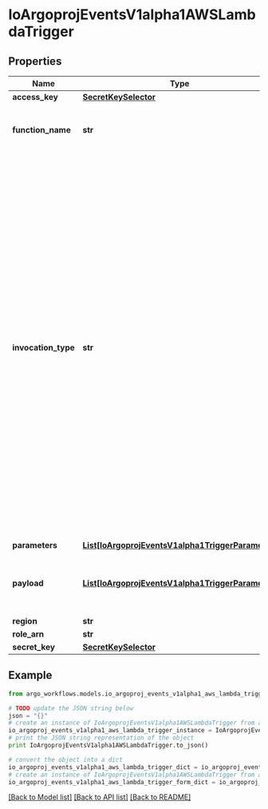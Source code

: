# IoArgoprojEventsV1alpha1AWSLambdaTrigger


## Properties

Name | Type | Description | Notes
------------ | ------------- | ------------- | -------------
**access_key** | [**SecretKeySelector**](SecretKeySelector.md) |  | [optional] 
**function_name** | **str** | FunctionName refers to the name of the function to invoke. | [optional] 
**invocation_type** | **str** | Choose from the following options.     * RequestResponse (default) - Invoke the function synchronously. Keep    the connection open until the function returns a response or times out.    The API response includes the function response and additional data.     * Event - Invoke the function asynchronously. Send events that fail multiple    times to the function&#39;s dead-letter queue (if it&#39;s configured). The API    response only includes a status code.     * DryRun - Validate parameter values and verify that the user or role    has permission to invoke the function. +optional | [optional] 
**parameters** | [**List[IoArgoprojEventsV1alpha1TriggerParameter]**](IoArgoprojEventsV1alpha1TriggerParameter.md) |  | [optional] 
**payload** | [**List[IoArgoprojEventsV1alpha1TriggerParameter]**](IoArgoprojEventsV1alpha1TriggerParameter.md) | Payload is the list of key-value extracted from an event payload to construct the request payload. | [optional] 
**region** | **str** |  | [optional] 
**role_arn** | **str** |  | [optional] 
**secret_key** | [**SecretKeySelector**](SecretKeySelector.md) |  | [optional] 

## Example

```python
from argo_workflows.models.io_argoproj_events_v1alpha1_aws_lambda_trigger import IoArgoprojEventsV1alpha1AWSLambdaTrigger

# TODO update the JSON string below
json = "{}"
# create an instance of IoArgoprojEventsV1alpha1AWSLambdaTrigger from a JSON string
io_argoproj_events_v1alpha1_aws_lambda_trigger_instance = IoArgoprojEventsV1alpha1AWSLambdaTrigger.from_json(json)
# print the JSON string representation of the object
print IoArgoprojEventsV1alpha1AWSLambdaTrigger.to_json()

# convert the object into a dict
io_argoproj_events_v1alpha1_aws_lambda_trigger_dict = io_argoproj_events_v1alpha1_aws_lambda_trigger_instance.to_dict()
# create an instance of IoArgoprojEventsV1alpha1AWSLambdaTrigger from a dict
io_argoproj_events_v1alpha1_aws_lambda_trigger_form_dict = io_argoproj_events_v1alpha1_aws_lambda_trigger.from_dict(io_argoproj_events_v1alpha1_aws_lambda_trigger_dict)
```
[[Back to Model list]](../README.md#documentation-for-models) [[Back to API list]](../README.md#documentation-for-api-endpoints) [[Back to README]](../README.md)


